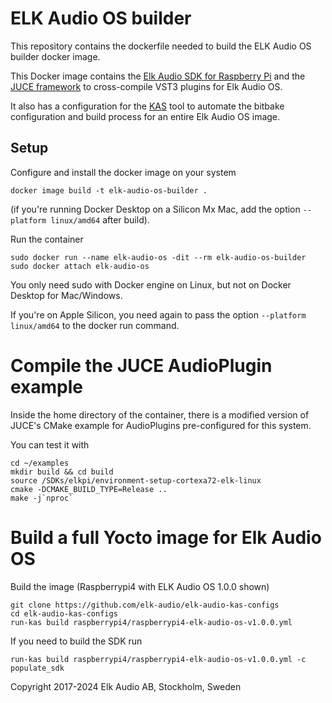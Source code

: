 # ELK Audio OS builder

This repository contains the dockerfile needed to build the ELK Audio OS builder docker image.

This Docker image contains the [Elk Audio SDK for Raspberry Pi](https://github.com/elk-audio/elkpi-sdk) and the [JUCE framework](https://github.com/juce-framework/JUCE) to cross-compile VST3 plugins for Elk Audio OS.

It also has a configuration for the [KAS](https://github.com/siemens/kas) tool to automate the bitbake configuration and build process for an entire Elk Audio OS image.

## Setup

Configure and install the docker image on your system
  ```
  docker image build -t elk-audio-os-builder .
  ```

(if you're running Docker Desktop on a Silicon Mx Mac, add the option `--platform linux/amd64` after build).

Run the container
  ```
  sudo docker run --name elk-audio-os -dit --rm elk-audio-os-builder
  sudo docker attach elk-audio-os
  ```

You only need sudo with Docker engine on Linux, but not on Docker Desktop for Mac/Windows.

If you're on Apple Silicon, you need again to pass the option `--platform linux/amd64` to the docker run command.

# Compile the JUCE AudioPlugin example

Inside the home directory of the container, there is a modified version of JUCE's CMake example for AudioPlugins pre-configured for this system.

You can test it with
  ```
  cd ~/examples
  mkdir build && cd build
  source /SDKs/elkpi/environment-setup-cortexa72-elk-linux
  cmake -DCMAKE_BUILD_TYPE=Release ..
  make -j`nproc`
  ```

# Build a full Yocto image for Elk Audio OS

Build the image (Raspberrypi4 with ELK Audio OS 1.0.0 shown)
  ```
  git clone https://github.com/elk-audio/elk-audio-kas-configs
  cd elk-audio-kas-configs
  run-kas build raspberrypi4/raspberrypi4-elk-audio-os-v1.0.0.yml
  ```

  If you need to build the SDK run
  ```
  run-kas build raspberrypi4/raspberrypi4-elk-audio-os-v1.0.0.yml -c populate_sdk
  ```

Copyright 2017-2024 Elk Audio AB, Stockholm, Sweden

